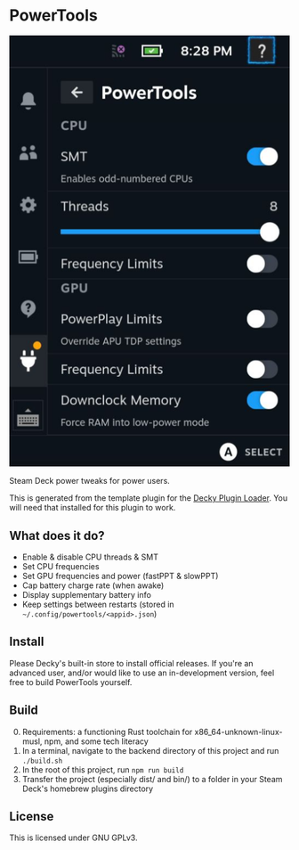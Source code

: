 # PowerTools

![plugin_demo](./assets/ui.png)

Steam Deck power tweaks for power users.

This is generated from the template plugin for the [Decky Plugin Loader](https://github.com/SteamDeckHomebrew/decky-loader).
You will need that installed for this plugin to work.

## What does it do?

- Enable & disable CPU threads & SMT
- Set CPU frequencies
- Set GPU frequencies and power (fastPPT & slowPPT)
- Cap battery charge rate (when awake)
- Display supplementary battery info
- Keep settings between restarts (stored in `~/.config/powertools/<appid>.json`)

## Install

Please Decky's built-in store to install official releases.
If you're an advanced user, and/or would like to use an in-development version, feel free to build PowerTools yourself.

## Build

0. Requirements: a functioning Rust toolchain for x86_64-unknown-linux-musl, npm, and some tech literacy
1. In a terminal, navigate to the backend directory of this project and run `./build.sh`
2. In the root of this project, run `npm run build`
3. Transfer the project (especially dist/ and bin/) to a folder in your Steam Deck's homebrew plugins directory

## License

This is licensed under GNU GPLv3.
